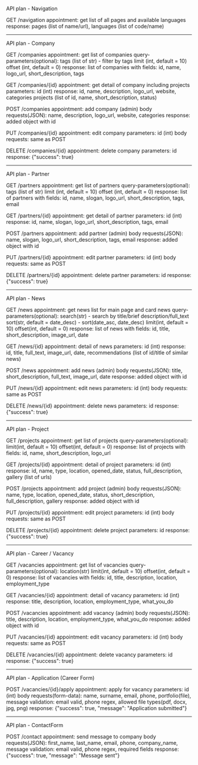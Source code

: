 API plan - Navigation

GET /navigation
appointment: get list of all pages and available languages
response:
    pages (list of name/url), languages (list of code/name)

---

API plan - Company

GET /companies
appointment: get list of companies
query-parameters(optional):
    tags (list of str) - filter by tags
    limit (int, default = 10)
    offset (int, default = 0)
response: list of companies with fields:
    id, name, logo_url, short_description, tags

GET /companies/{id}
appointment: get detail of company including projects
parameters: id (int)
response:
    id, name, description, logo_url, website, categories
    projects (list of id, name, short_description, status)

POST /companies
appointment: add company (admin)
body requests(JSON):
    name, description, logo_url, website, categories
response: added object with id

PUT /companies/{id}
appointment: edit company
parameters: id (int)
body requests: same as POST

DELETE /companies/{id}
appointment: delete company
parameters: id
response: {"success": true}

---

API plan - Partner

GET /partners
appointment: get list of partners
query-parameters(optional):
    tags (list of str)
    limit (int, default = 10)
    offset (int, default = 0)
response: list of partners with fields:
    id, name, slogan, logo_url, short_description, tags, email

GET /partners/{id}
appointment: get detail of partner
parameters: id (int)
response:
    id, name, slogan, logo_url, short_description, tags, email

POST /partners
appointment: add partner (admin)
body requests(JSON):
    name, slogan, logo_url, short_description, tags, email
response: added object with id

PUT /partners/{id}
appointment: edit partner
parameters: id (int)
body requests: same as POST

DELETE /partners/{id}
appointment: delete partner
parameters: id
response: {"success": true}

---

API plan - News

GET /news
appointment: get news list for main page and card news
query-parameters(optional):
    search(str) - search by title/brief description/full_text
    sort(str, default = date_desc) - sort(date_asc, date_desc)
    limit(int, default = 10)
    offset(int, default = 0)
response: list of news with fields:
    id, title, short_description, image_url, date

GET /news/{id}
appointment: detail of news
parameters: id (int)
response:
    id, title, full_text, image_url, date, recommendations (list of id/title of similar news)

POST /news
appointment: add news (admin)
body requests(JSON):
    title, short_description, full_text, image_url, date
response: added object with id

PUT /news/{id}
appointment: edit news
parameters: id (int)
body requests: same as POST

DELETE /news/{id}
appointment: delete news
parameters: id
response: {"success": true}

---

API plan - Project

GET /projects
appointment: get list of projects
query-parameters(optional):
    limit(int, default = 10)
    offset(int, default = 0)
response: list of projects with fields:
    id, name, short_description, logo_url

GET /projects/{id}
appointment: detail of project
parameters: id (int)
response:
    id, name, type, location, opened_date, status, full_description, gallery (list of urls)

POST /projects
appointment: add project (admin)
body requests(JSON):
    name, type, location, opened_date, status, short_description, full_description, gallery
response: added object with id

PUT /projects/{id}
appointment: edit project
parameters: id (int)
body requests: same as POST

DELETE /projects/{id}
appointment: delete project
parameters: id
response: {"success": true}

---

API plan - Career / Vacancy

GET /vacancies
appointment: get list of vacancies
query-parameters(optional):
    location(str)
    limit(int, default = 10)
    offset(int, default = 0)
response: list of vacancies with fields:
    id, title, description, location, employment_type

GET /vacancies/{id}
appointment: detail of vacancy
parameters: id (int)
response:
    title, description, location, employment_type, what_you_do

POST /vacancies
appointment: add vacancy (admin)
body requests(JSON):
    title, description, location, employment_type, what_you_do
response: added object with id

PUT /vacancies/{id}
appointment: edit vacancy
parameters: id (int)
body requests: same as POST

DELETE /vacancies/{id}
appointment: delete vacancy
parameters: id
response: {"success": true}

---

API plan - Application (Career Form)

POST /vacancies/{id}/apply
appointment: apply for vacancy
parameters: id (int)
body requests(form-data):
    name, surname, email, phone, portfolio(file), message
validation: email valid, phone regex, allowed file types(pdf, docx, jpg, png)
response: {"success": true, "message": "Application submitted"}

---

API plan - ContactForm

POST /contact
appointment: send message to company
body requests(JSON):
    first_name, last_name, email, phone, company_name, message
validation: email valid, phone regex, required fields
response: {"success": true, "message": "Message sent"}
